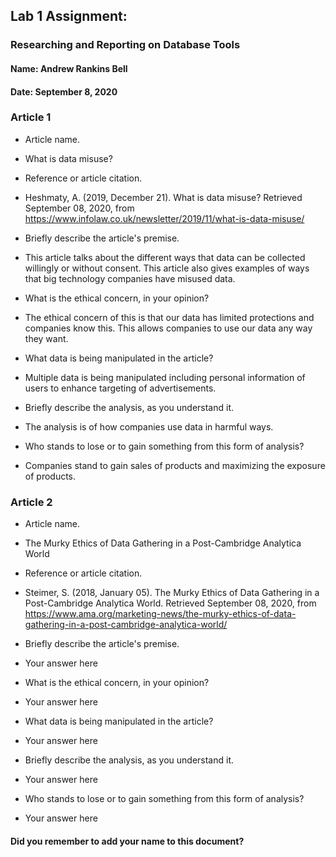 ## Lab 1 Assignment:
### Researching and Reporting on Database Tools
#### Name: Andrew Rankins Bell
#### Date: September 8, 2020

### Article 1
 -  Article name.
 - What is data misuse?

-  Reference or article citation.
 - Heshmaty, A. (2019, December 21). What is data misuse? Retrieved September 08,
 2020, from https://www.infolaw.co.uk/newsletter/2019/11/what-is-data-misuse/

- Briefly describe the article's premise.
 - This article talks about the different ways that data can be
 collected willingly or without consent. This article also gives
 examples of ways that big technology companies have misused data.

- What is the ethical concern, in your opinion?
 - The ethical concern of this is that our data has limited protections
 and companies know this. This allows companies to use our data any
 way they want.

- What data is being manipulated in the article?
 - Multiple data is being manipulated including personal information
 of users to enhance targeting of advertisements.

- Briefly describe the analysis, as you understand it.
 - The analysis is of how companies use data in harmful ways.

- Who stands to lose or to gain something from this form of analysis?
 - Companies stand to gain sales of products and maximizing the exposure of products.


### Article 2
 -  Article name.
 - The Murky Ethics of Data Gathering in a Post-Cambridge Analytica World

-  Reference or article citation.
 - Steimer, S. (2018, January 05). The Murky Ethics of Data Gathering in
  a Post-Cambridge Analytica World. Retrieved September 08, 2020, from
  https://www.ama.org/marketing-news/the-murky-ethics-of-data-gathering-in-a-post-cambridge-analytica-world/

- Briefly describe the article's premise.
 - Your answer here

- What is the ethical concern, in your opinion?
 - Your answer here

- What data is being manipulated in the article?
 - Your answer here

- Briefly describe the analysis, as you understand it.
 - Your answer here

- Who stands to lose or to gain something from this form of analysis?
 - Your answer here



#### Did you remember to add your name to this document?
